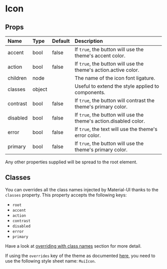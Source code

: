 # Icon



## Props
| Name | Type | Default | Description |
|:-----|:-----|:--------|:------------|
| accent | bool | false | If `true`, the button will use the theme's accent color. |
| action | bool | false | If `true`, the button will use the theme's action.active color. |
| children | node |  | The name of the icon font ligature. |
| classes | object |  | Useful to extend the style applied to components. |
| contrast | bool | false | If `true`, the button will contrast the theme's primary color. |
| disabled | bool | false | If `true`, the button will use the theme's action.disabled color. |
| error | bool | false | If `true`, the text will use the theme's error color. |
| primary | bool | false | If `true`, the button will use the theme's primary color. |

Any other properties supplied will be spread to the root element.
## Classes

You can overrides all the class names injected by Material-UI thanks to the `classes` property.
This property accepts the following keys:
- `root`
- `accent`
- `action`
- `contrast`
- `disabled`
- `error`
- `primary`

Have a look at [overriding with class names](/customization/overrides#overriding-with-class-names)
section for more detail.

If using the `overrides` key of the theme as documented
[here](/customization/themes#customizing-all-instances-of-a-component-type),
you need to use the following style sheet name: `MuiIcon`.
